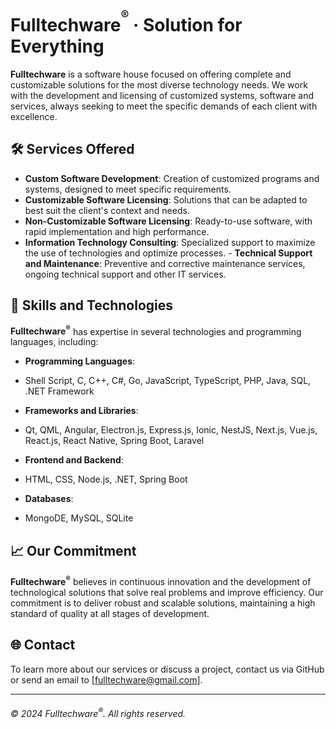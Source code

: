 <h1>Fulltechware<sup><sup>®</sup></sup> · Solution for Everything</h1>

**Fulltechware** is a software house focused on offering complete and customizable solutions for the most diverse technology needs. We work with the development and licensing of customized systems, software and services, always seeking to meet the specific demands of each client with excellence.

## 🛠️ Services Offered

- **Custom Software Development**: Creation of customized programs and systems, designed to meet specific requirements.
- **Customizable Software Licensing**: Solutions that can be adapted to best suit the client's context and needs.
- **Non-Customizable Software Licensing**: Ready-to-use software, with rapid implementation and high performance.
- **Information Technology Consulting**: Specialized support to maximize the use of technologies and optimize processes. - **Technical Support and Maintenance**: Preventive and corrective maintenance services, ongoing technical support and other IT services.

## 🚀 Skills and Technologies

**Fulltechware<sup>®</sup>** has expertise in several technologies and programming languages, including:

- **Programming Languages**:

- Shell Script, C, C++, C#, Go, JavaScript, TypeScript, PHP, Java, SQL, .NET Framework

- **Frameworks and Libraries**:

- Qt, QML, Angular, Electron.js, Express.js, Ionic, NestJS, Next.js, Vue.js, React.js, React Native, Spring Boot, Laravel

- **Frontend and Backend**:

- HTML, CSS, Node.js, .NET, Spring Boot

- **Databases**:

- MongoDE, MySQL, SQLite

## 📈 Our Commitment

**Fulltechware<sup>®</sup>** believes in continuous innovation and the development of technological solutions that solve real problems and improve efficiency. Our commitment is to deliver robust and scalable solutions, maintaining a high standard of quality at all stages of development.

## 🌐 Contact

To learn more about our services or discuss a project, contact us via GitHub or send an email to [fulltechware@gmail.com].

---

###### © 2024 Fulltechware<sup>®</sup>. All rights reserved.
